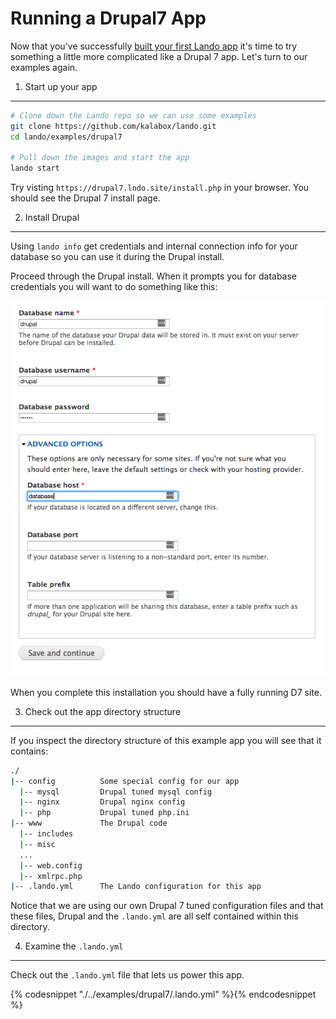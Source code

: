 Running a Drupal7 App
=====================

Now that you've successfully [built your first Lando app](./lemp-app.md) it's time to try something a little more complicated like a Drupal 7 app. Let's turn to our examples again.

1.  Start up your app
---------------------

```bash
# Clone down the Lando repo so we can use some examples
git clone https://github.com/kalabox/lando.git
cd lando/examples/drupal7

# Pull down the images and start the app
lando start
```

Try visting `https://drupal7.lndo.site/install.php` in your browser. You should see the Drupal 7 install page.

2.  Install Drupal
------------------

Using `lando info` get credentials and internal connection info for your database so you can use it during the Drupal install.

Proceed through the Drupal install. When it prompts you for database credentials you will want to do something like this:

![Drupal DB information](./../images/d7-db-creds.png "Database connection info")

When you complete this installation you should have a fully running D7 site.

3.  Check out the app directory structure
----------------------------------------

If you inspect the directory structure of this example app you will see that it contains:

```bash
./
|-- config          Some special config for our app
  |-- mysql         Drupal tuned mysql config
  |-- nginx         Drupal nginx config
  |-- php           Drupal tuned php.ini
|-- www             The Drupal code
  |-- includes
  |-- misc
  ...
  |-- web.config
  |-- xmlrpc.php
|-- .lando.yml      The Lando configuration for this app
```

Notice that we are using our own Drupal 7 tuned configuration files and that these files, Drupal and the `.lando.yml` are all self contained within this directory.

4. Examine the `.lando.yml`
---------------------------

Check out the `.lando.yml` file that lets us power this app.

{% codesnippet "./../examples/drupal7/.lando.yml" %}{% endcodesnippet %}
